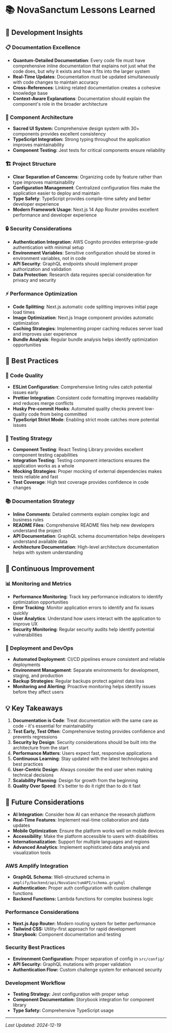 # 📚 NovaSanctum Lessons Learned

## 🎯 Development Insights

### 📋 Documentation Excellence

- **Quantum-Detailed Documentation**: Every code file must have comprehensive inline documentation that explains not just what the code does, but why it exists and how it fits into the larger system
- **Real-Time Updates**: Documentation must be updated simultaneously with code changes to maintain accuracy
- **Cross-References**: Linking related documentation creates a cohesive knowledge base
- **Context-Aware Explanations**: Documentation should explain the component's role in the broader architecture

### 🧩 Component Architecture

- **Sacred UI System:** Comprehensive design system with 30+ components provides excellent consistency
- **TypeScript Integration:** Strong typing throughout the application improves maintainability
- **Component Testing:** Jest tests for critical components ensure reliability

### 🏗️ Project Structure

- **Clear Separation of Concerns**: Organizing code by feature rather than type improves maintainability
- **Configuration Management**: Centralized configuration files make the application easier to deploy and maintain
- **Type Safety**: TypeScript provides compile-time safety and better developer experience
- **Modern Framework Usage**: Next.js 14 App Router provides excellent performance and developer experience

### 🔒 Security Considerations

- **Authentication Integration**: AWS Cognito provides enterprise-grade authentication with minimal setup
- **Environment Variables**: Sensitive configuration should be stored in environment variables, not in code
- **API Security**: GraphQL endpoints should implement proper authorization and validation
- **Data Protection**: Research data requires special consideration for privacy and security

### ⚡ Performance Optimization

- **Code Splitting**: Next.js automatic code splitting improves initial page load times
- **Image Optimization**: Next.js Image component provides automatic optimization
- **Caching Strategies**: Implementing proper caching reduces server load and improves user experience
- **Bundle Analysis**: Regular bundle analysis helps identify optimization opportunities

## 🚀 Best Practices

### 📝 Code Quality

- **ESLint Configuration**: Comprehensive linting rules catch potential issues early
- **Prettier Integration**: Consistent code formatting improves readability and reduces merge conflicts
- **Husky Pre-commit Hooks**: Automated quality checks prevent low-quality code from being committed
- **TypeScript Strict Mode**: Enabling strict mode catches more potential issues

### 🧪 Testing Strategy

- **Component Testing**: React Testing Library provides excellent component testing capabilities
- **Integration Testing**: Testing component interactions ensures the application works as a whole
- **Mocking Strategies**: Proper mocking of external dependencies makes tests reliable and fast
- **Test Coverage**: High test coverage provides confidence in code changes

### 📚 Documentation Strategy

- **Inline Comments**: Detailed comments explain complex logic and business rules
- **README Files**: Comprehensive README files help new developers understand the project
- **API Documentation**: GraphQL schema documentation helps developers understand available data
- **Architecture Documentation**: High-level architecture documentation helps with system understanding

## 🔄 Continuous Improvement

### 📊 Monitoring and Metrics

- **Performance Monitoring**: Track key performance indicators to identify optimization opportunities
- **Error Tracking**: Monitor application errors to identify and fix issues quickly
- **User Analytics**: Understand how users interact with the application to improve UX
- **Security Monitoring**: Regular security audits help identify potential vulnerabilities

### 🚀 Deployment and DevOps

- **Automated Deployment**: CI/CD pipelines ensure consistent and reliable deployments
- **Environment Management**: Separate environments for development, staging, and production
- **Backup Strategies**: Regular backups protect against data loss
- **Monitoring and Alerting**: Proactive monitoring helps identify issues before they affect users

## 💡 Key Takeaways

1. **Documentation is Code**: Treat documentation with the same care as code - it's essential for maintainability
2. **Test Early, Test Often**: Comprehensive testing provides confidence and prevents regressions
3. **Security by Design**: Security considerations should be built into the architecture from the start
4. **Performance Matters**: Users expect fast, responsive applications
5. **Continuous Learning**: Stay updated with the latest technologies and best practices
6. **User-Centric Design**: Always consider the end user when making technical decisions
7. **Scalability Planning**: Design for growth from the beginning
8. **Quality Over Speed**: It's better to do it right than to do it fast

## 🎯 Future Considerations

- **AI Integration**: Consider how AI can enhance the research platform
- **Real-Time Features**: Implement real-time collaboration and data updates
- **Mobile Optimization**: Ensure the platform works well on mobile devices
- **Accessibility**: Make the platform accessible to users with disabilities
- **Internationalization**: Support for multiple languages and regions
- **Advanced Analytics**: Implement sophisticated data analysis and visualization tools

### AWS Amplify Integration

- **GraphQL Schema:** Well-structured schema in `amplify/backend/api/NovaSanctumAPI/schema.graphql`
- **Authentication:** Proper auth configuration with custom challenge functions
- **Backend Functions:** Lambda functions for complex business logic

### Performance Considerations

- **Next.js App Router:** Modern routing system for better performance
- **Tailwind CSS:** Utility-first approach for rapid development
- **Storybook:** Component documentation and testing

### Security Best Practices

- **Environment Configuration:** Proper separation of config in `src/config/`
- **API Security:** GraphQL mutations with proper validation
- **Authentication Flow:** Custom challenge system for enhanced security

### Development Workflow

- **Testing Strategy:** Jest configuration with proper setup
- **Component Documentation:** Storybook integration for component library
- **Type Safety:** Comprehensive TypeScript usage

---

_Last Updated: 2024-12-19_

